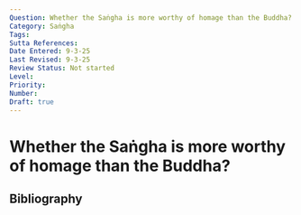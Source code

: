 ```yaml
---
Question: Whether the Saṅgha is more worthy of homage than the Buddha?
Category: Saṅgha
Tags: 
Sutta References: 
Date Entered: 9-3-25
Last Revised: 9-3-25
Review Status: Not started
Level: 
Priority: 
Number: 
Draft: true
---
```


# Whether the Saṅgha is more worthy of homage than the Buddha?

## Bibliography

<!-- 

Notes:



 -->
